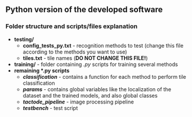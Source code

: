 ## Python version of the developed software

### Folder structure and scripts/files explanation
* **testing/**
    * __config_tests_py.txt__ - recognition methods to test (change this file according to the methods you want to use)
    * __tiles.txt__ - tile names (__DO NOT CHANGE THIS FILE!__)
* **training/** - folder containing _.py_ scripts for training several methods
* **remaining \*.py scripts**
    * ___classification___ - contains a function for each method to perform tile classification
    * ___params___ - contains global variables like the localization of the dataset and the trained models, and also global classes
    * ___tactode_pipeline___ - image processing pipeline
    * ___testbench___ - test script
